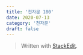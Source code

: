 ```yaml
---
title: '천자문 180'
date: 2020-07-13
category: '천자문'
draft: false
---
```



> Written with [StackEdit](https://stackedit.io/).
<!--stackedit_data:
eyJoaXN0b3J5IjpbLTE1MzA1OTU4OTZdfQ==
-->